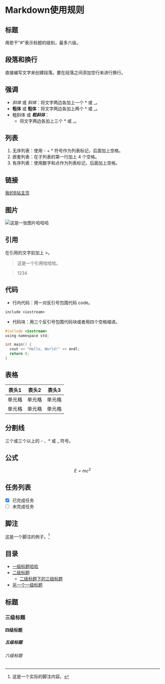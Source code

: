 # Markdown使用规则
<!-- 这是一条注释，它不会在渲染后的文档中显示 -->

## 标题
用若干"#"表示标题的级别，最多六级。

## 段落和换行
直接编写文字来创建段落。要在段落之间添加空行来进行换行。

## 强调
- *斜体* 或 _斜体_：将文字两边各加上一个 * 或 _。
- **粗体** 或 __粗体__：将文字两边各加上两个 * 或 _。
- 粗斜体 或 ***粗斜体***：
  - 将文字两边各加上三个 * 或 _。

## 列表
  1. 无序列表：使用 - + * 符号作为列表标记，后面加上空格。
  2. 嵌套列表：在子列表的第一行加上 4 个空格。
  3. 有序列表：使用数字和点作为列表标记，后面加上空格。

## 链接
[我的B站主页](https://space.bilibili.com/3546380654086848/favlist?fid=3437317448&ftype=create)

## 图片
![这是一张图片哈哈哈](https://cn.bing.com/images/search?view=detailV2&ccid=5gnmANLH&id=BD66D41454D3FF11BCD4D977CB21291937EC09E8&thid=OIP.5gnmANLHi1QlkUSMF0FTZwAAAA&mediaurl=https%3A%2F%2Fwww.runoob.com%2Fwp-content%2Fuploads%2F2019%2F03%2Ficonfinder_markdown_298823.png&exph=128&expw=128&q=markdown%E5%9B%BE%E6%A0%87&simid=608043082350617455&FORM=IRPRST&ck=6F3FFBA733F23BD0E74D34BE51071BDC&selectedIndex=0&itb=1&cw=1145&ch=607&ajaxhist=0&ajaxserp=0 "markdown图标")

## 引用
在引用的文字前加上 >。
> 这是一个引用哈哈哈。

> 1234

## 代码
- 行内代码：用一对反引号包围代码 code。

`include <iostream>`
- 代码块：用三个反引号包围代码块或者用四个空格缩进。
```c
#include <iostream>
using namespace std;

int main() {
  cout << "Hello, World!" << endl;
  return 0;
}
```

## 表格
| 表头1 | 表头2 | 表头3 |
| ----- |----- | ----- |
| 单元格 | 单元格 | 单元格 |
| 单元格 | 单元格 | 单元格 |

## 分割线
三个或三个以上的 - 、* 或 _ 符号。

## 公式
$$E=mc^2$$

## 任务列表
- [x] 已完成任务
- [ ] 未完成任务

## 脚注
这是一个脚注的例子。[^1]

[^1]: 这是一个实际的脚注内容。

## 目录

- [一级标题哈哈](#标题)
- [二级标题](#段落和换行)
  - [二级标题下的三级标题](#二级标题下的三级标题)
- [另一个一级标题](#公式)


## 标题
### 三级标题
#### 四级标题
##### 五级标题
###### 六级标题



